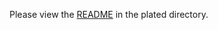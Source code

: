 
Please view the [README](https://github.com/xriss/plated-example/tree/master/plated) in the plated directory.
